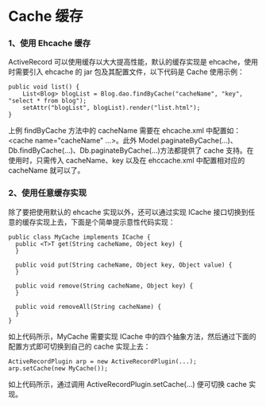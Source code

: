 # Cache 缓存

### 1、使用 Ehcache 缓存

ActiveRecord 可以使用缓存以大大提高性能，默认的缓存实现是 ehcache，使用时需要引入 ehcache 的 jar 包及其配置文件，以下代码是 Cache 使用示例：

```
public void list() {
    List<Blog> blogList = Blog.dao.findByCache("cacheName", "key", "select * from blog");
    setAttr("blogList", blogList).render("list.html");
}
```

上例 findByCache 方法中的 cacheName 需要在 ehcache.xml 中配置如：<cache name="cacheName" …>。此外 Model.paginateByCache(…)、Db.findByCache(…)、Db.paginateByCache(…)方法都提供了 cache 支持。在使用时，只需传入 cacheName、key 以及在 ehccache.xml 中配置相对应的 cacheName 就可以了。

### 2、使用任意缓存实现

除了要把使用默认的 ehcache 实现以外，还可以通过实现 ICache 接口切换到任意的缓存实现上去，下面是个简单提示意性代码实现：

```
public class MyCache implements ICache {
  public <T>T get(String cacheName, Object key) {
  }

  public void put(String cacheName, Object key, Object value) {
  }

  public void remove(String cacheName, Object key) {
  }

  public void removeAll(String cacheName) {
  }
}
```

如上代码所示，MyCache 需要实现 ICache 中的四个抽象方法，然后通过下面的配置方式即可切换到自己的 cache 实现上去：

```
ActiveRecordPlugin arp = new ActiveRecordPlugin(...);
arp.setCache(new MyCache());
```

如上代码所示，通过调用 ActiveRecordPlugin.setCache(...) 便可切换 cache 实现。
